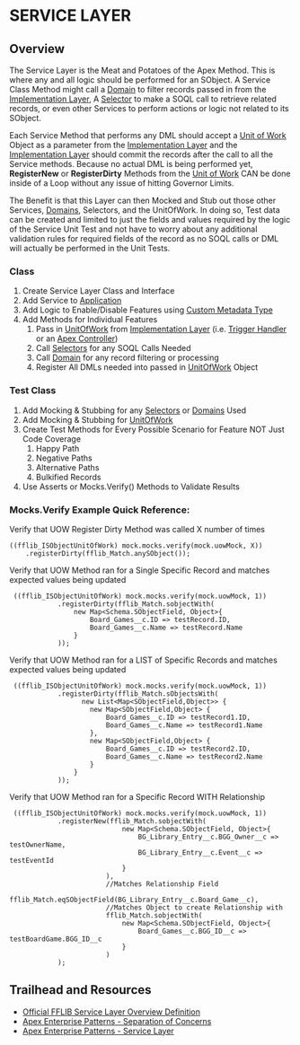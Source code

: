 # SERVICE LAYER

## Overview

The Service Layer is the Meat and Potatoes of the Apex Method. This is where any and all logic should be performed for an SObject. A Service Class Method might call a [Domain](/force-app/main/default/classes/FFLIB%20Examples/Domains) to filter records passed in from the [Implementation Layer](), A [Selector](/force-app/main/default/classes/FFLIB%20Examples/Selectors) to make a SOQL call to retrieve related records, or even other Services to perform actions or logic not related to its SObject.

Each Service Method that performs any DML should accept a [Unit of Work]() Object as a parameter from the [Implementation Layer]() and the [Implementation Layer]() should commit the records after the call to all the Service methods. Because no actual DML is being performed yet, __RegisterNew__ or __RegisterDirty__ Methods from the [Unit of Work]() CAN be done inside of a Loop without any issue of hitting Governor Limits. 

The Benefit is that this Layer can then Mocked and Stub out those other Services, [Domains](/force-app/main/default/classes/FFLIB%20Examples/Domains), Selectors, and the UnitOfWork. In doing so, Test data can be created and limited to just the fields and values required by the logic of the Service Unit Test and not have to worry about any additional validation rules for required fields of the record as no SOQL calls or DML will actually be performed in the Unit Tests.

### Class
1. Create Service Layer Class and Interface
1. Add Service to [Application](/force-app/main/default/classes/FFLIB%20Examples/Application)
1. Add Logic to Enable/Disable Features using [Custom Metadata Type](/force-app/main/default/objects)
1. Add Methods for Individual Features
    1. Pass in [UnitOfWork]() from [Implementation Layer]() (i.e. [Trigger Handler](/force-app/main/default/classes/FFLIB%20Examples/TriggerHandlers) or an [Apex Controller](/force-app/main/default/classes/FFLIB%20Examples/Controllers))
    1. Call [Selectors](/force-app/main/default/classes/FFLIB%20Examples/Selectors) for any SOQL Calls Needed 
    1. Call [Domain](/force-app/main/default/classes/FFLIB%20Examples/Domains) for any record filtering or processing
    1. Register All DMLs needed into passed in [UnitOfWork]() Object
### Test Class
1. Add Mocking & Stubbing for any [Selectors](/force-app/main/default/classes/FFLIB%20Examples/Selectors) or [Domains](/force-app/main/default/classes/FFLIB%20Examples/Domains) Used
1. Add Mocking & Stubbing for [UnitOfWork]()
1. Create Test Methods for Every Possible Scenario for Feature NOT Just Code Coverage
    1. Happy Path
    1. Negative Paths
    1. Alternative Paths
    1. Bulkified Records
1. Use Asserts or Mocks.Verify() Methods to Validate Results

### Mocks.Verify Example Quick Reference:

Verify that UOW Register Dirty Method was called X number of times

```
((fflib_ISObjectUnitOfWork) mock.mocks.verify(mock.uowMock, X))
    .registerDirty(fflib_Match.anySObject());
```
Verify that UOW Method ran for a Single Specific Record and matches expected values being updated

```
 ((fflib_ISObjectUnitOfWork) mock.mocks.verify(mock.uowMock, 1))
            .registerDirty(fflib_Match.sobjectWith(
                new Map<Schema.SObjectField, Object>{
                    Board_Games__c.ID => testRecord.ID,
                    Board_Games__c.Name => testRecord.Name
                }
            ));
```
Verify that UOW Method ran for a LIST of Specific Records and matches expected values being updated

```
 ((fflib_ISObjectUnitOfWork) mock.mocks.verify(mock.uowMock, 1))
            .registerDirty(fflib_Match.sObjectsWith(
                  new List<Map<SObjectField,Object>> {
                    new Map<SObjectField,Object> {
                        Board_Games__c.ID => testRecord1.ID,
                        Board_Games__c.Name => testRecord1.Name
                    },
                    new Map<SObjectField,Object> {
                        Board_Games__c.ID => testRecord2.ID,
                        Board_Games__c.Name => testRecord2.Name
                    }
                }
            ));
```
Verify that UOW Method ran for a Specific Record WITH Relationship

```
 ((fflib_ISObjectUnitOfWork) mock.mocks.verify(mock.uowMock, 1))
            .registerNew(fflib_Match.sobjectWith(
                            new Map<Schema.SObjectField, Object>{
                                BG_Library_Entry__c.BGG_Owner__c => testOwnerName,
                                BG_Library_Entry__c.Event__c => testEventId
                            }
                        ),
                        //Matches Relationship Field
                        fflib_Match.eqSObjectField(BG_Library_Entry__c.Board_Game__c), 
                        //Matches Object to create Relationship with
                        fflib_Match.sobjectWith(
                            new Map<Schema.SObjectField, Object>{
                                Board_Games__c.BGG_ID__c => testBoardGame.BGG_ID__c
                            }
                        ) 
            );
```
## Trailhead and Resources

- [Official FFLIB Service Layer Overview Definition](https://fflib.dev/docs/service-layer/overview)
- [Apex Enterprise Patterns - Separation of Concerns](http://wiki.developerforce.com/page/Apex_Enterprise_Patterns_-_Separation_of_Concerns)
- [Apex Enterprise Patterns - Service Layer](http://wiki.developerforce.com/page/Apex_Enterprise_Patterns_-_Service_Layer)
